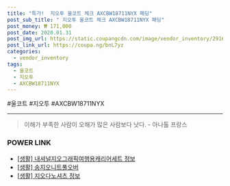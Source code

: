 ```yaml
--- 
title: "특가!  지오투 울코트 체크 AXCBW18711NYX 패딩" 
post_sub_title: " 지오투 울코트 체크 AXCBW18711NYX 패딩" 
post_money: ₩ 171,000 
post_date: 2020.01.31 
post_img_url: https://static.coupangcdn.com/image/vendor_inventory/2916/54559d23ffe735f2c480b393cf97ddd822e260eaa657e298047a9e923441.jpg 
post_link_url: https://coupa.ng/bnL7yz 
categories: 
  - vendor_inventory 
tags: 
  - 울코트 
  - 지오투 
  - AXCBW18711NYX 
--- 
```

  #울코트 #지오투 #AXCBW18711NYX 
<hr> 

> 이해가 부족한 사람이 오해가 많은 사람보다 낫다. - 아나톨 프랑스 


### POWER LINK

* <a href="https://blog.naver.com/fash111/221767540410" target="_blank"> [생활] 내셔널지오그래픽여행용캐리어세트 정보 </a>
* <a href="https://blog.naver.com/fasyy4321/221759375520" target="_blank"> [생활] 송지오니트풀오버  </a>
* <a href="https://blog.naver.com/fasyy4321/221769851325" target="_blank"> [생활] 지오다노셔츠 정보 </a>
